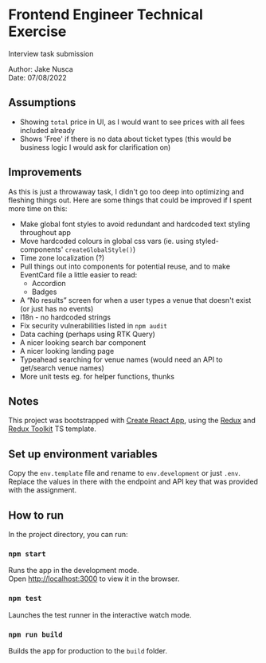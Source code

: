 # Frontend Engineer Technical Exercise

Interview task submission

Author: Jake Nusca\
Date: 07/08/2022

## Assumptions

- Showing `total` price in UI, as I would want to see prices with all fees included already
- Shows 'Free' if there is no data about ticket types (this would be business logic I would ask for clarification on)

## Improvements

As this is just a throwaway task, I didn't go too deep into optimizing and fleshing things out. Here are some things that could be improved if I spent more time on this:

- Make global font styles to avoid redundant and hardcoded text styling throughout app
- Move hardcoded colours in global css vars (ie. using styled-components' `createGlobalStyle()`)
- Time zone localization (?)
- Pull things out into components for potential reuse, and to make EventCard file a little easier to read:
  - Accordion
  - Badges
- A “No results” screen for when a user types a venue that doesn't exist (or just has no events)
- I18n - no hardcoded strings
- Fix security vulnerabilities listed in `npm audit`
- Data caching (perhaps using RTK Query)
- A nicer looking search bar component
- A nicer looking landing page
- Typeahead searching for venue names (would need an API to get/search venue names)
- More unit tests eg. for helper functions, thunks

## Notes

This project was bootstrapped with [Create React App](https://github.com/facebook/create-react-app), using the [Redux](https://redux.js.org/) and [Redux Toolkit](https://redux-toolkit.js.org/) TS template.

## Set up environment variables

Copy the `env.template` file and rename to `env.development` or just `.env`. Replace the values in there with the endpoint and API key that was provided with the assignment.

## How to run

In the project directory, you can run:

### `npm start`

Runs the app in the development mode.\
Open [http://localhost:3000](http://localhost:3000) to view it in the browser.

### `npm test`

Launches the test runner in the interactive watch mode.

### `npm run build`

Builds the app for production to the `build` folder.
